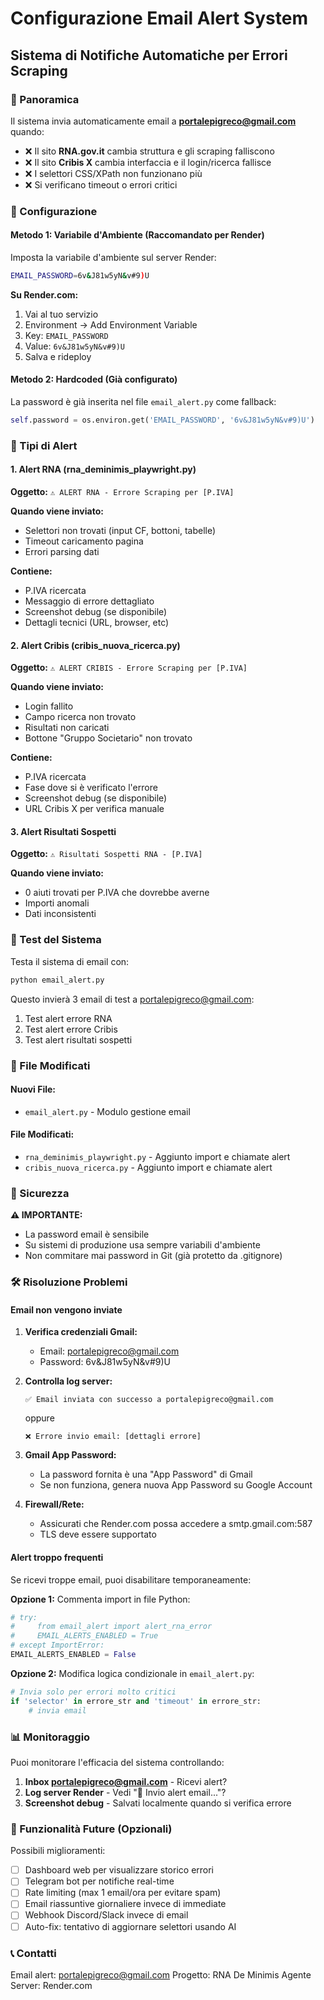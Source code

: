 # Configurazione Email Alert System
## Sistema di Notifiche Automatiche per Errori Scraping

### 📧 Panoramica

Il sistema invia automaticamente email a **portalepigreco@gmail.com** quando:

- ❌ Il sito **RNA.gov.it** cambia struttura e gli scraping falliscono
- ❌ Il sito **Cribis X** cambia interfaccia e il login/ricerca fallisce
- ❌ I selettori CSS/XPath non funzionano più
- ❌ Si verificano timeout o errori critici

### 🔧 Configurazione

#### Metodo 1: Variabile d'Ambiente (Raccomandato per Render)

Imposta la variabile d'ambiente sul server Render:

```bash
EMAIL_PASSWORD=6v&J81w5yN&v#9)U
```

**Su Render.com:**
1. Vai al tuo servizio
2. Environment → Add Environment Variable
3. Key: `EMAIL_PASSWORD`
4. Value: `6v&J81w5yN&v#9)U`
5. Salva e rideploy

#### Metodo 2: Hardcoded (Già configurato)

La password è già inserita nel file `email_alert.py` come fallback:

```python
self.password = os.environ.get('EMAIL_PASSWORD', '6v&J81w5yN&v#9)U')
```

### 📨 Tipi di Alert

#### 1. Alert RNA (rna_deminimis_playwright.py)

**Oggetto:** `⚠️ ALERT RNA - Errore Scraping per [P.IVA]`

**Quando viene inviato:**
- Selettori non trovati (input CF, bottoni, tabelle)
- Timeout caricamento pagina
- Errori parsing dati

**Contiene:**
- P.IVA ricercata
- Messaggio di errore dettagliato
- Screenshot debug (se disponibile)
- Dettagli tecnici (URL, browser, etc)

#### 2. Alert Cribis (cribis_nuova_ricerca.py)

**Oggetto:** `⚠️ ALERT CRIBIS - Errore Scraping per [P.IVA]`

**Quando viene inviato:**
- Login fallito
- Campo ricerca non trovato
- Risultati non caricati
- Bottone "Gruppo Societario" non trovato

**Contiene:**
- P.IVA ricercata
- Fase dove si è verificato l'errore
- Screenshot debug (se disponibile)
- URL Cribis X per verifica manuale

#### 3. Alert Risultati Sospetti

**Oggetto:** `⚠️ Risultati Sospetti RNA - [P.IVA]`

**Quando viene inviato:**
- 0 aiuti trovati per P.IVA che dovrebbe averne
- Importi anomali
- Dati inconsistenti

### 🧪 Test del Sistema

Testa il sistema di email con:

```bash
python email_alert.py
```

Questo invierà 3 email di test a portalepigreco@gmail.com:
1. Test alert errore RNA
2. Test alert errore Cribis
3. Test alert risultati sospetti

### 📂 File Modificati

#### Nuovi File:
- `email_alert.py` - Modulo gestione email

#### File Modificati:
- `rna_deminimis_playwright.py` - Aggiunto import e chiamate alert
- `cribis_nuova_ricerca.py` - Aggiunto import e chiamate alert

### 🔐 Sicurezza

**⚠️ IMPORTANTE:**
- La password email è sensibile
- Su sistemi di produzione usa sempre variabili d'ambiente
- Non commitare mai password in Git (già protetto da .gitignore)

### 🛠️ Risoluzione Problemi

#### Email non vengono inviate

1. **Verifica credenziali Gmail:**
   - Email: portalepigreco@gmail.com
   - Password: 6v&J81w5yN&v#9)U

2. **Controlla log server:**
   ```
   ✅ Email inviata con successo a portalepigreco@gmail.com
   ```
   oppure
   ```
   ❌ Errore invio email: [dettagli errore]
   ```

3. **Gmail App Password:**
   - La password fornita è una "App Password" di Gmail
   - Se non funziona, genera nuova App Password su Google Account

4. **Firewall/Rete:**
   - Assicurati che Render.com possa accedere a smtp.gmail.com:587
   - TLS deve essere supportato

#### Alert troppo frequenti

Se ricevi troppe email, puoi disabilitare temporaneamente:

**Opzione 1:** Commenta import in file Python:
```python
# try:
#     from email_alert import alert_rna_error
#     EMAIL_ALERTS_ENABLED = True
# except ImportError:
EMAIL_ALERTS_ENABLED = False
```

**Opzione 2:** Modifica logica condizionale in `email_alert.py`:
```python
# Invia solo per errori molto critici
if 'selector' in errore_str and 'timeout' in errore_str:
    # invia email
```

### 📊 Monitoraggio

Puoi monitorare l'efficacia del sistema controllando:

1. **Inbox portalepigreco@gmail.com** - Ricevi alert?
2. **Log server Render** - Vedi "📧 Invio alert email..."?
3. **Screenshot debug** - Salvati localmente quando si verifica errore

### 🚀 Funzionalità Future (Opzionali)

Possibili miglioramenti:

- [ ] Dashboard web per visualizzare storico errori
- [ ] Telegram bot per notifiche real-time
- [ ] Rate limiting (max 1 email/ora per evitare spam)
- [ ] Email riassuntive giornaliere invece di immediate
- [ ] Webhook Discord/Slack invece di email
- [ ] Auto-fix: tentativo di aggiornare selettori usando AI

### 📞 Contatti

Email alert: portalepigreco@gmail.com
Progetto: RNA De Minimis Agente
Server: Render.com

